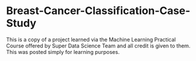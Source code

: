 # Breast-Cancer-Classification-Case-Study

This is a copy of a project learned via the Machine Learning Practical Course offered by Super Data Science Team and all credit is given to them. This was posted simply for learning purposes. 
